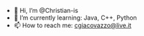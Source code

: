 - 👋 Hi, I’m @Christian-is
- 🌱 I’m currently learning:
      Java, C++, Python
- 📫 How to reach me:
      cgiacovazzo@live.it

<!---
Christian-is/Christian-is is a ✨ special ✨ repository because its `README.md` (this file) appears on your GitHub profile.
You can click the Preview link to take a look at your changes.
--->
